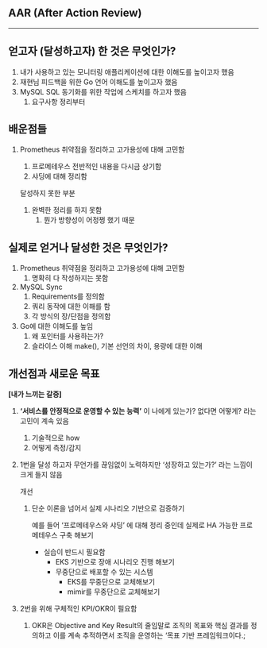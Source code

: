 ## AAR (After Action Review)

---

## 얻고자 (달성하고자) 한 것은 무엇인가?

1. 내가 사용하고 있는 모니터링 애플리케이션에 대한 이해도를 높이고자 했음
2. 재현님 피드백을 위한 Go 언어 이해도를 높이고자 했음
3. MySQL SQL 동기화를 위한 작업에 스케치를 하고자 했음
    1. 요구사항 정리부터


## 배운점들

1. Prometheus 취약점을 정리하고 고가용성에 대해 고민함
    1. 프로메테우스 전반적인 내용을 다시금 상기함
    2. 샤딩에 대해 정리함
    
    달성하지 못한 부분
    
    1. 완벽한 정리를 하지 못함
        1. 뭔가 방향성이 어정쩡 했기 때문

## 실제로 얻거나 달성한 것은 무엇인가?

1. Prometheus 취약점을 정리하고 고가용성에 대해 고민함
    1. 명확히 다 작성하지는 못함
2. MySQL Sync
    1. Requirements를 정의함
    2.  쿼리 동작에 대한 이해를 함 
    3. 각 방식의 장/단점을 정의함
3. Go에 대한 이해도를 높임
    1. 왜 포인터를 사용하는가?
    2. 슬라이스 이해 make(), 기본 선언의 차이, 용량에 대한 이해

## 개선점과 새로운 목표

**[내가 느끼는 갈증]**

1. **‘서비스를 안정적으로 운영할 수 있는 능력’** 이 나에게 있는가? 없다면 어떻게? 라는 고민이 계속 있음 
    1. 기술적으로 how
    2. 어떻게 측정/감지
2. 1번을 달성 하고자 무언가를 끊임없이 노력하지만 ‘성장하고 있는가?’ 라는 느낌이 크게 들지 않음
    
    개선
    
    1. 단순 이론을 넘어서 실제 시나리오 기반으로 검증하기
        
        예를 들어 ‘프로메테우스와 샤딩’ 에 대해 정리 중인데 실제로 HA 가능한 프로메테우스 구축 해보기
        - 실습이 반드시 필요함
            - EKS 기반으로 장애 시나리오 진행 해보기
            - 무중단으로 배포할 수 있는 시스템
                - EKS를 무중단으로 교체해보기
                - mimir를 무중단으로 교체해보기
          
3. 2번을 위해 구체적인 KPI/OKR이 필요함
    1. OKR은 Objective and Key Result의 줄임말로 조직의 목표와 핵심 결과를 정의하고 이를 계속 추적하면서 조직을 운영하는 ‘목표 기반 프레임워크이다.;